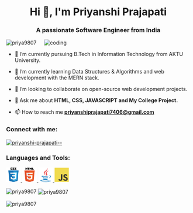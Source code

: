 <h1 align="center">Hi 👋, I'm Priyanshi Prajapati</h1>
<h3 align="center">A passionate Software Engineer from India</h3>
<img align="right" alt="coding" width="400" src="https://user-images.githubusercontent.com/59734313/157189039-c09b3e38-9f42-42c0-ab54-14f1574190a7.gif">

<p align="left"> <img src="https://komarev.com/ghpvc/?username=priya9807&label=Profile%20views&color=0e75b6&style=flat" alt="priya9807" /> </p>

- 🔭 I’m currently pursuing B.Tech in Information Technology from AKTU University.

- 🌱 I’m currently learning Data Structures & Algorithms and web development with the MERN stack.

- 👯 I’m looking to collaborate on open-source web development projects.

- 💬 Ask me about **HTML, CSS, JAVASCRIPT and My College Project.**


- 📫 How to reach me **priyanshiprajapati7406@gmail.com**

<h3 align="left">Connect with me:</h3>
<p align="left">
<a href="https://linkedin.com/in/priyanshi-prajapati--" target="blank"><img align="center" src="https://raw.githubusercontent.com/rahuldkjain/github-profile-readme-generator/master/src/images/icons/Social/linked-in-alt.svg" alt="priyanshi-prajapati--" height="30" width="40" /></a>
</p>

<h3 align="left">Languages and Tools:</h3>
<p align="left"> <a href="https://www.w3schools.com/css/" target="_blank" rel="noreferrer"> <img src="https://raw.githubusercontent.com/devicons/devicon/master/icons/css3/css3-original-wordmark.svg" alt="css3" width="40" height="40"/> </a> <a href="https://www.w3.org/html/" target="_blank" rel="noreferrer"> <img src="https://raw.githubusercontent.com/devicons/devicon/master/icons/html5/html5-original-wordmark.svg" alt="html5" width="40" height="40"/> </a> <a href="https://www.java.com" target="_blank" rel="noreferrer"> <img src="https://raw.githubusercontent.com/devicons/devicon/master/icons/java/java-original.svg" alt="java" width="40" height="40"/> </a> <a href="https://developer.mozilla.org/en-US/docs/Web/JavaScript" target="_blank" rel="noreferrer"> <img src="https://raw.githubusercontent.com/devicons/devicon/master/icons/javascript/javascript-original.svg" alt="javascript" width="40" height="40"/> </a> </p>

<p><img align="left" src="https://github-readme-stats.vercel.app/api/top-langs?username=priya9807&show_icons=true&locale=en&layout=compact" alt="priya9807" /></p>

<p>&nbsp;<img align="center" src="https://github-readme-stats.vercel.app/api?username=priya9807&show_icons=true&locale=en" alt="priya9807" /></p>

<p><img align="center" src="https://github-readme-streak-stats.herokuapp.com/?user=priya9807&" alt="priya9807" /></p>
